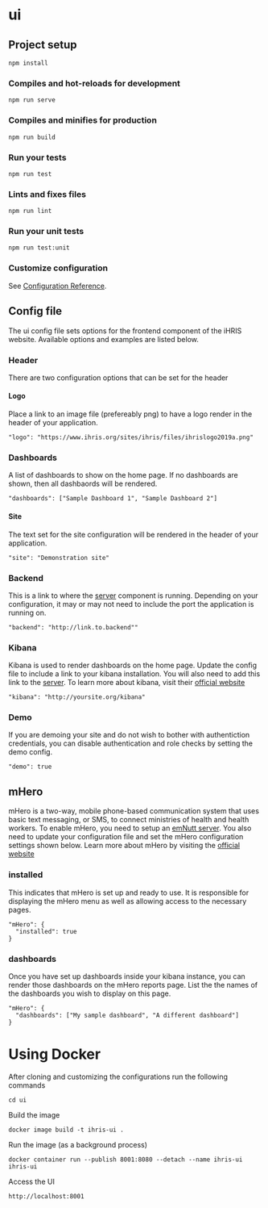 # ui

## Project setup
```
npm install
```

### Compiles and hot-reloads for development
```
npm run serve
```

### Compiles and minifies for production
```
npm run build
```

### Run your tests
```
npm run test
```

### Lints and fixes files
```
npm run lint
```

### Run your unit tests
```
npm run test:unit
```

### Customize configuration
See [Configuration Reference](https://cli.vuejs.org/config/).

## Config file
The ui config file sets options for the frontend component of the iHRIS website. Available options and examples are listed below.

### Header
There are two configuration options that can be set for the header

#### Logo
Place a link to an image file (prefereably png) to have a logo render in the header of your application.

```
"logo": "https://www.ihris.org/sites/ihris/files/ihrislogo2019a.png"
```

### Dashboards
A list of dashboards to show on the home page. If no dashboards are shown, then all dashbaords will be rendered.

```
"dashboards": ["Sample Dashboard 1", "Sample Dashboard 2"]
```

#### Site
The text set for the site configuration will be rendered in the header of your application.

```
"site": "Demonstration site"
```

### Backend
This is a link to where the [server](https://github.com/iHRIS/iHRIS/tree/master/server) component is running. Depending on your configuration, it may or may not need to include the port the application is running on.

```
"backend": "http://link.to.backend""
```

### Kibana
Kibana is used to render dashboards on the home page. Update the config file to include a link to your kibana installation. You will also need to add this link to the [server](https://github.com/iHRIS/iHRIS/tree/master/server). To learn more about kibana, visit their [official website](https://www.elastic.co/kibana)

```
"kibana": "http://yoursite.org/kibana"
```

### Demo
If you are demoing your site and do not wish to bother with authentiction credentials, you can disable authentication and role checks by setting the demo config.

```
"demo": true
```

## mHero
mHero is a two-way, mobile phone-based communication system that uses basic text messaging, or SMS, to connect ministries of health and health workers. To enable mHero, you need to setup an [emNutt server](https://github.com/intrahealth/emNutt). You also need to update your configuration file and set the mHero configuration settings shown below. Learn more about mHero by visiting the [official website](https://www.mhero.org/)

### installed
This indicates that mHero is set up and ready to use. It is responsible for displaying the mHero menu as well as allowing access to the necessary pages. 

```
"mHero": {
  "installed": true
}
```

### dashboards
Once you have set up dashboards inside your kibana instance, you can render those dashboards on the mHero reports page. List the the names of the dashboards you wish to display on this page.

```
"mHero": {
  "dashboards": ["My sample dashboard", "A different dashboard"]
}
```


# Using Docker
After cloning and customizing the configurations run the following commands
```
cd ui
```

Build the image
```
docker image build -t ihris-ui .
```

Run the image (as a background process)
```
docker container run --publish 8001:8080 --detach --name ihris-ui ihris-ui
```

Access the UI 
```
http://localhost:8001
```
